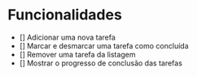 # Funcionalidades
- [] Adicionar uma nova tarefa
- [] Marcar e desmarcar uma tarefa como concluída
- [] Remover uma tarefa da listagem
- [] Mostrar o progresso de conclusão das tarefas